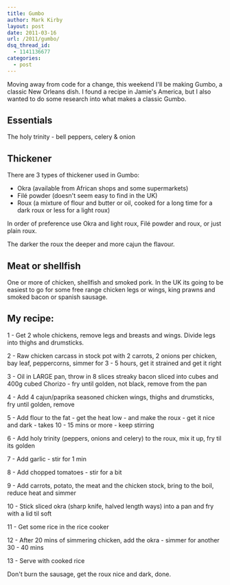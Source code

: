 ```yaml
---
title: Gumbo
author: Mark Kirby
layout: post
date: 2011-03-16
url: /2011/gumbo/
dsq_thread_id:
  - 1141136677
categories:
  - post
---
```

Moving away from code for a change, this weekend I'll be making Gumbo, a classic New Orleans dish. I found a recipe in Jamie's America, but I also wanted to do some research into what makes a classic Gumbo.

## Essentials

The holy trinity - bell peppers, celery & onion

## Thickener

There are 3 types of thickener used in Gumbo:

  * Okra (available from African shops and some supermarkets)
  * Filé powder (doesn't seem easy to find in the UK)
  * Roux (a mixture of flour and butter or oil, cooked for a long time for a dark roux or less for a light roux)

In order of preference use Okra and light roux, Filé powder and roux, or just plain roux.

The darker the roux the deeper and more cajun the flavour.

## Meat or shellfish

One or more of chicken, shellfish and smoked pork. In the UK its going to be easiest to go for some free range chicken legs or wings, king prawns and smoked bacon or spanish sausage.

## My recipe:

1 - Get 2 whole chickens, remove legs and breasts and wings. Divide legs into thighs and drumsticks.

2 - Raw chicken carcass in stock pot with 2 carrots, 2 onions per chicken, bay leaf, peppercorns, simmer for 3 - 5 hours, get it strained and get it right

3 - Oil in LARGE pan, throw in 8 slices streaky bacon sliced into cubes and 400g cubed Chorizo - fry until golden, not black, remove from the pan

4 - Add 4 cajun/paprika seasoned chicken wings, thighs and drumsticks, fry until golden, remove

5 - Add flour to the fat - get the heat low - and make the roux - get it nice and dark - takes 10 - 15 mins or more - keep stirring

6 - Add holy trinity (peppers, onions and celery) to the roux, mix it up, fry til its golden

7 - Add garlic - stir for 1 min

8 - Add chopped tomatoes - stir for a bit

9 - Add carrots, potato, the meat and the chicken stock, bring to the boil, reduce heat and simmer

10 - Stick sliced okra (sharp knife, halved length ways) into a pan and fry with a lid til soft

11 - Get some rice in the rice cooker

12 - After 20 mins of simmering chicken, add the okra - simmer for another 30 - 40 mins

13 - Serve with cooked rice

Don't burn the sausage, get the roux nice and dark, done.